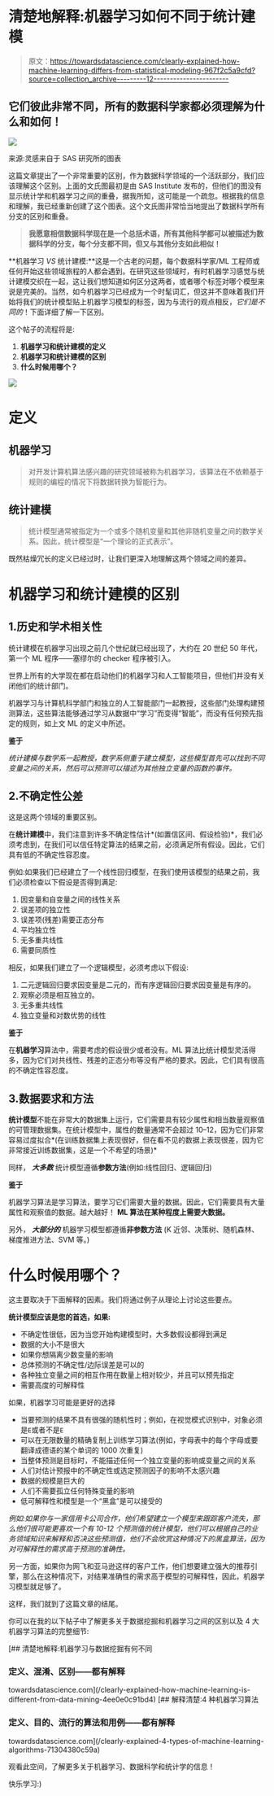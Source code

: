 # 清楚地解释:机器学习如何不同于统计建模

> 原文：<https://towardsdatascience.com/clearly-explained-how-machine-learning-differs-from-statistical-modeling-967f2c5a9cfd?source=collection_archive---------12----------------------->

## 它们彼此非常不同，所有的数据科学家都必须理解为什么和如何！

![](img/f3c37874848aed83be849ffbbb0de36c.png)

来源:灵感来自于 SAS 研究所的图表

这篇文章提出了一个非常重要的区别，作为数据科学领域的一个活跃部分，我们应该理解这个区别。上面的文氏图最初是由 SAS Institute 发布的，但他们的图没有显示统计学和机器学习之间的重叠，据我所知，这可能是一个疏忽。根据我的信息和理解，我已经重新创建了这个图表。这个文氏图非常恰当地提出了数据科学所有分支的区别和重叠。

> **我愿意相信数据科学现在是一个总括术语，所有其他科学都可以被描述为数据科学的分支，每个分支都不同，但又与其他分支如此相似！**

**机器学习 *VS* 统计建模:**这是一个古老的问题，每个数据科学家/ML 工程师或任何开始这些领域旅程的人都会遇到。在研究这些领域时，有时机器学习感觉与统计建模交织在一起，这让我们想知道如何区分这两者，或者哪个标签对哪个模型来说是完美的。当然，如今机器学习已经成为一个时髦词汇，但这并不意味着我们开始将我们的统计模型贴上机器学习模型的标签，因为与流行的观点相反，*它们是不同的*！下面详细了解一下区别。

这个帖子的流程将是:

1.  **机器学习和统计建模的定义**
2.  **机器学习和统计建模的区别**
3.  **什么时候用哪个？**

![](img/5774401aa222a3b03e8b51939256d010.png)

# 定义

## 机器学习

> 对开发计算机算法感兴趣的研究领域被称为机器学习，该算法在不依赖基于规则的编程的情况下将数据转换为智能行为。

## 统计建模

> 统计模型通常被指定为一个或多个随机变量和其他非随机变量之间的数学关系。因此，统计模型是“一个理论的正式表示”。

既然枯燥冗长的定义已经过时，让我们更深入地理解这两个领域之间的差异。

# 机器学习和统计建模的区别

## 1.历史和学术相关性

统计建模在机器学习出现之前几个世纪就已经出现了，大约在 20 世纪 50 年代，第一个 ML 程序——塞缪尔的 checker 程序被引入。

世界上所有的大学现在都在启动他们的机器学习和人工智能项目，但他们并没有关闭他们的统计部门。

机器学习与计算机科学部门和独立的人工智能部门一起教授，这些部门处理构建预测算法，这些算法能够通过学习从数据中“学习”而变得“智能”，而没有任何预先指定的规则，如上文 ML 的定义中所述。

**鉴于**

*统计建模与数学系一起教授，数学系侧重于建立模型，这些模型首先可以找到不同变量之间的关系，然后可以预测可以描述为其他独立变量的函数的事件。*

## 2.不确定性公差

这是这两个领域的重要区别。

在**统计建模**中，我们注意到许多不确定性估计*(如置信区间、假设检验)*，我们必须考虑到，在我们可以信任特定算法的结果之前，必须满足所有假设。因此，它们具有低的不确定性容忍度。

例如:如果我们已经建立了一个线性回归模型，在我们使用该模型的结果之前，我们必须检查以下假设是否得到满足:

1.  因变量和自变量之间的线性关系
2.  误差项的独立性
3.  误差项(残差)需要正态分布
4.  平均独立性
5.  无多重共线性
6.  需要同质性

相反，如果我们建立了一个逻辑模型，必须考虑以下假设:

1.  二元逻辑回归要求因变量是二元的，而有序逻辑回归要求因变量是有序的。
2.  观察必须是相互独立的。
3.  无多重共线性
4.  独立变量和对数优势的线性

**鉴于**

在**机器学习**算法中，需要考虑的假设很少或者没有。ML 算法比统计模型灵活得多，因为它们对共线性、残差的正态分布等没有严格的要求。因此，它们具有很高的不确定性容忍度。

## 3.数据要求和方法

**统计模型**不能在非常大的数据集上运行，它们需要具有较少属性和相当数量观察值的可管理数据集。在统计模型中，属性的数量通常不会超过 10–12，因为它们非常容易过度拟合*(在训练数据集上表现很好，但在看不见的数据上表现很差，因为它非常接近训练数据集，这是一个不希望的场景)*

同样， ***大多数*** 统计模型遵循**参数方法**(例如:线性回归、逻辑回归)

**鉴于**

机器学习算法是学习算法，要学习它们需要大量的数据。因此，它们需要具有大量属性和观察值的数据。越大越好！ **ML 算法在某种程度上需要大数据。**

另外， ***大部分的*** 机器学习模型都遵循**非参数方法** (K 近邻、决策树、随机森林、梯度推进方法、SVM 等。)

# 什么时候用哪个？

这主要取决于下面解释的因素。我们将通过例子从理论上讨论这些要点。

**统计模型应该是您的首选，如果:**

*   不确定性很低，因为当您开始构建模型时，大多数假设都得到满足
*   数据的大小不是很大
*   如果你想隔离少数变量的影响
*   总体预测的不确定性/边际误差是可以的
*   各种独立变量之间的相互作用在数量上相对较少，并且可以预先指定
*   需要高度的可解释性

如果，机器学习可能是更好的选择

*   当要预测的结果不具有很强的随机性时；例如，在视觉模式识别中，对象必须是`E`或者不是`E`
*   可以在无限数量的精确复制上训练学习算法(例如，字母表中的每个字母或要翻译成德语的某个单词的 1000 次重复)
*   当整体预测是目标时，不能描述任何一个独立变量的影响或变量之间的关系
*   人们对估计预报中的不确定性或选定预测因子的影响不太感兴趣
*   数据的规模是巨大的
*   人们不需要孤立任何特殊变量的影响
*   低可解释性和模型是一个“黑盒”是可以接受的

*例如:如果你与一家信用卡公司合作，他们希望建立一个模型来跟踪客户流失，那么他们很可能更喜欢一个有 10-12 个预测值的统计模型，他们可以根据自己的业务领域知识来解释和否决这些预测值，他们不会欣赏这种情况下的黑盒算法，因为对可解释性的需求高于预测的准确性。*

另一方面，如果你为网飞和亚马逊这样的客户工作，他们想要建立强大的推荐引擎，那么在这种情况下，对结果准确性的需求高于模型的可解释性，因此，机器学习模型就足够了。

这样，我们就到了这篇文章的结尾。

你可以在我的以下帖子中了解更多关于数据挖掘和机器学习之间的区别以及 4 大机器学习算法的完整细节:

[](/clearly-explained-how-machine-learning-is-different-from-data-mining-4ee0e0c91bd4) [## 清楚地解释:机器学习与数据挖掘有何不同

### 定义、混淆、区别——都有解释

towardsdatascience.com](/clearly-explained-how-machine-learning-is-different-from-data-mining-4ee0e0c91bd4) [](/clearly-explained-4-types-of-machine-learning-algorithms-71304380c59a) [## 解释清楚:4 种机器学习算法

### 定义、目的、流行的算法和用例——都有解释

towardsdatascience.com](/clearly-explained-4-types-of-machine-learning-algorithms-71304380c59a) 

观看此空间，了解更多关于机器学习、数据科学和统计学的信息！

快乐学习:)